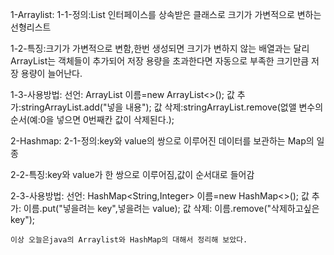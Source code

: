 1-Arraylist:
  1-1-정의:List 인터페이스를 상속받은 클래스로 크기가 가변적으로 변하는 선형리스트
  
  1-2-특징:크기가 가변적으로 변함,한번 생성되면 크기가 변하지 않는 배열과는 달리 ArrayList는
  객체들이 추가되어 저장 용량을 초과한다면 자동으로 부족한 크기만큼 저장 용량이 늘어난다.
  
  1-3-사용방법:
    선언: ArrayList<String> 이름=new ArrayList<>();
    값 추가:stringArrayList.add("넣을 내용");
    값 삭제:stringArrayList.remove(없앨 변수의 순서(예:0을 넣으면 0번째칸 값이 삭제된다.);
    
2-Hashmap:
  2-1-정의:key와 value의 쌍으로 이루어진 데이터를 보관하는 Map의 일종
  
  2-2-특징:key와 value가 한 쌍으로 이루어짐,값이 순서대로 들어감
  
  2-3-사용방법:
    선언: HashMap<String,Integer> 이름=new HashMap<>();
    값 추가: 이름.put("넣을려는 key",넣을려는 value);
    값 삭제: 이름.remove("삭제하고싶은 key");
    
    이상 오늘은java의 Arraylist와 HashMap의 대해서 정리해 보았다.
